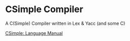 # CSimple Compiler
A C(Simple) Compiler written in Lex & Yacc (and some C)

[CSimple: Language Manual](https://www.cs.ucsb.edu/~chris/teaching/cs160/projects/language.html)